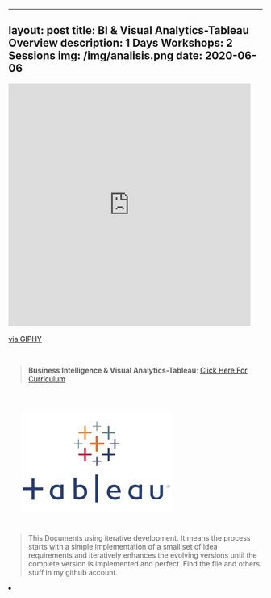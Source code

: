 ---
layout: post
title: BI & Visual Analytics-Tableau Overview
description: 1 Days Workshops: 2 Sessions
img: /img/analisis.png
date: 2020-06-06
----




<iframe src="https://giphy.com/embed/jpQjQVmdzTnOrpbTSj" width="480" height="480" frameBorder="0" class="giphy-embed" allowFullScreen></iframe><p><a href="https://giphy.com/gifs/data-economa-jpQjQVmdzTnOrpbTSj">via GIPHY</a></p>
<Br>


> **Business Intelligence & Visual Analytics-Tableau**: <a href="https://itsmecevi.github.io/bi-visual-overview/">Click Here For Curriculum</a>



<Br>
  
<img class="col one right" src="/img/tableau1.png" style="padding:25px">

<Br>

> This Documents using iterative development. It means the process starts with a simple implementation of a small set of idea requirements and iteratively enhances the evolving versions until the complete version is implemented and perfect.
> Find the file and others stuff in my github account.


<li>
<a id="icon" href="https://github.com/itsmecevi" target="_blank"><i class="fa fa-github fa-fw fa-2x"></i></a>
</li>
